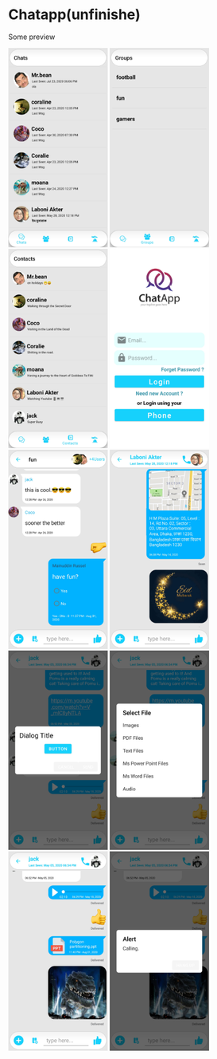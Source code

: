 # Chatapp(unfinishe) 
 Some preview 
 
 
 
 
<div class="preview" style="display: inline-block;margin: 0 40px 0 0;">
<img src="https://github.com/mainuddinrussel73/ChatApp/blob/master/Screenshot_2020-08-01-22-57-59-971_com.example.mainuddin.doapp.jpg" width="200">
<img src="https://github.com/mainuddinrussel73/ChatApp/blob/master/Screenshot_2020-08-01-22-58-06-430_com.example.mainuddin.doapp.jpg" width="200">
<img src="https://github.com/mainuddinrussel73/ChatApp/blob/master/Screenshot_2020-08-01-22-58-11-119_com.example.mainuddin.doapp.jpg" width="200">
<img src="https://github.com/mainuddinrussel73/ChatApp/blob/master/Screenshot_2020-08-01-22-58-29-436_com.example.mainuddin.doapp.jpg" width="200">
<img src="https://github.com/mainuddinrussel73/ChatApp/blob/master/Screenshot_2020-08-01-23-37-27-218_com.example.mainuddin.doapp.jpg" width="200">
<img src="https://github.com/mainuddinrussel73/ChatApp/blob/master/Screenshot_2020-08-01-23-38-13-360_com.example.mainuddin.doapp.jpg" width="200">
<img src="https://github.com/mainuddinrussel73/ChatApp/blob/master/Screenshot_2020-08-01-23-40-28-852_com.example.mainuddin.doapp.jpg" width="200">
<img src="https://github.com/mainuddinrussel73/ChatApp/blob/master/Screenshot_2020-08-01-23-41-19-900_com.example.mainuddin.doapp.jpg" width="200">
<img src="https://github.com/mainuddinrussel73/ChatApp/blob/master/Screenshot_2020-08-01-23-42-19-710_com.example.mainuddin.doapp.jpg" width="200">
<img src="https://github.com/mainuddinrussel73/ChatApp/blob/master/Screenshot_2020-08-01-23-42-29-620_com.example.mainuddin.doapp.jpg" width="200">
</div>

